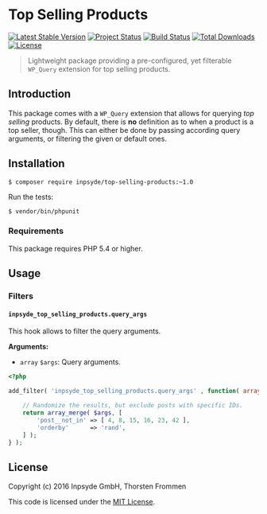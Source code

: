 # Top Selling Products

[![Latest Stable Version](https://poser.pugx.org/inpsyde/top-selling-products/version)](https://packagist.org/packages/inpsyde/top-selling-products)
[![Project Status](http://opensource.box.com/badges/active.svg)](http://opensource.box.com/badges)
[![Build Status](https://travis-ci.org/inpsyde/top-selling-products.svg?branch=master)](http://travis-ci.org/inpsyde/top-selling-products)
[![Total Downloads](https://poser.pugx.org/inpsyde/top-selling-products/downloads)](https://packagist.org/packages/inpsyde/top-selling-products)
[![License](https://poser.pugx.org/inpsyde/top-selling-products/license)](https://packagist.org/packages/inpsyde/top-selling-products)

> Lightweight package providing a pre-configured, yet filterable `WP_Query` extension for top selling products.

## Introduction

This package comes with a `WP_Query` extension that allows for querying _top selling_ products.
By default, there is **no** definition as to when a product is a top seller, though.
This can either be done by passing according query arguments, or filtering the given or default ones.

## Installation

```
$ composer require inpsyde/top-selling-products:~1.0
```

Run the tests:

```
$ vendor/bin/phpunit
```

### Requirements

This package requires PHP 5.4 or higher.

## Usage

### Filters

#### `inpsyde_top_selling_products.query_args`

This hook allows to filter the query arguments.

**Arguments:**

- `array` `$args`: Query arguments.

```php
<?php

add_filter( 'inpsyde_top_selling_products.query_args' , function( array $args ) {

	// Randomize the results, but exclude posts with specific IDs. 
	return array_merge( $args, [
		'post__not_in' => [ 4, 8, 15, 16, 23, 42 ],
		'orderby'      => 'rand',
	] );
} );
```

## License

Copyright (c) 2016 Inpsyde GmbH, Thorsten Frommen

This code is licensed under the [MIT License](LICENSE).

